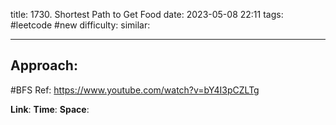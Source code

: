 title: 1730. Shortest Path to Get Food
date: 2023-05-08 22:11
tags: #leetcode #new
difficulty:
similar: 

---
## Approach:
#BFS 
Ref: https://www.youtube.com/watch?v=bY4I3pCZLTg

**Link**: 
**Time**:
**Space**: